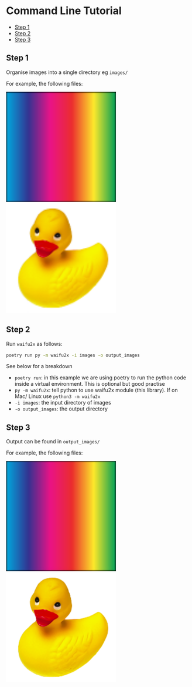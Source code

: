 <!-- omit in toc -->
# Command Line Tutorial

- [Step 1](#step-1)
- [Step 2](#step-2)
- [Step 3](#step-3)

## Step 1

Organise images into a single directory eg `images/`

For example, the following files:

<div>
<img src="../../tests/data/background.png" alt="Screenshot 1" width="300">
<img src="../../tests/data/foreground.png" alt="Screenshot 2" width="300">
</div>

## Step 2

Run `waifu2x` as follows:

```sh
poetry run py -m waifu2x -i images -o output_images
```

See below for a breakdown

- `poetry run`: in this example we are using poetry to run the python code inside a virtual environment. This is optional but good practise
- `py -m waifu2x`: tell python to use waifu2x module (this library). If on Mac/ Linux use `python3 -m waifu2x`
- `-i images`: the input directory of images
- `-o output_images`: the output directory

## Step 3

Output can be found in `output_images/`

For example, the following files:

<div>
<img src="../../tests/data/background_expected.png" alt="Screenshot 1" width="300">
<img src="../../tests/data/foreground_expected.png" alt="Screenshot 2" width="300">
</div>
